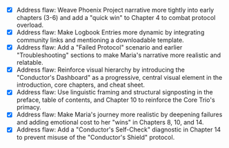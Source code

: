 - [x] Address flaw: Weave Phoenix Project narrative more tightly into early chapters (3-6) and add a "quick win" to Chapter 4 to combat protocol overload.
- [x] Address flaw: Make Logbook Entries more dynamic by integrating community links and mentioning a downloadable template.
- [x] Address flaw: Add a "Failed Protocol" scenario and earlier "Troubleshooting" sections to make Maria's narrative more realistic and relatable.
- [x] Address flaw: Reinforce visual hierarchy by introducing the "Conductor's Dashboard" as a progressive, central visual element in the introduction, core chapters, and cheat sheet.
- [x] Address flaw: Use linguistic framing and structural signposting in the preface, table of contents, and Chapter 10 to reinforce the Core Trio's primacy.
- [x] Address flaw: Make Maria's journey more realistic by deepening failures and adding emotional cost to her "wins" in Chapters 8, 10, and 14.
- [x] Address flaw: Add a "Conductor's Self-Check" diagnostic in Chapter 14 to prevent misuse of the "Conductor's Shield" protocol.
